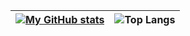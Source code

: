 
| [![My GitHub stats](https://github-readme-stats.vercel.app/api?username=arsalfimov&rank_icon=github&show_icons=true&theme=github_dark)](https://github.com/arsalfimov/github-readme-stats) | ![Top Langs](https://github-readme-stats.vercel.app/api/top-langs/?username=arsalfimov&layout=compact&theme=github_dark)  |
| ------------- | ------------- |
